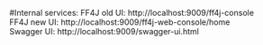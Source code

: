 #Internal services:
FF4J old UI: http://localhost:9009/ff4j-console  
FF4J new UI: http://localhost:9009/ff4j-web-console/home  
Swagger UI: http://localhost:9009/swagger-ui.html  
